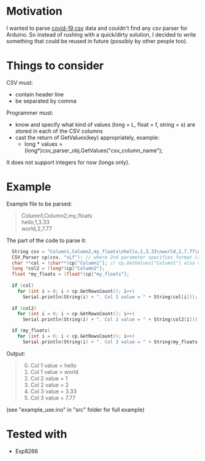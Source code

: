 # Motivation
I wanted to parse [covid-19 csv](https://github.com/tomwhite/covid-19-uk-data) data and couldn't find any csv parser for Arduino. So instead of rushing with a quick/dirty solution, I decided to write something that could be reused in future (possibly by other people too).  

# Things to consider  
CSV must:  
* contain header line
* be separated by comma

Programmer must:  
* know and specify what kind of values (long = L, float = f, string = s) are stored in each of the CSV columns
* cast the return of GetValues(key) appropriately, example:
    * long * values = (long*)csv_parser_obj.GetValues("csv_column_name");
		 
It does not support integers for now (longs only).  		 
		  
# Example
Example file to be parsed:     
> Column1,Column2,my_floats  
> hello,1,3.33  
> world,2,7.77   

The part of the code to parse it:  

```cpp
  String csv = "Column1,Column2,my_floats\nhello,1,3.33\nworld,2,7.77\n";
  CSV_Parser cp(csv, "sLf"); // where 2nd parameter specifies format (s = string, L = long, f = float), I prefer using long because in Arduino one "int" has only 16 bits
  char **col = (char**)cp["Column1"]; // cp.GetValues("Column1") also could be used
  long *col2 = (long*)cp["Column2"];
  float *my_floats = (float*)cp["my_floats"];
  
  if (col) 
    for (int i = 0; i < cp.GetRowsCount(); i++) 
      Serial.println(String(i) + ". Col 1 value = " + String(col[i]));
  
  if (col2)
    for (int i = 0; i < cp.GetRowsCount(); i++)
      Serial.println(String(i) + ". Col 2 value = " + String(col2[i]));  

  if (my_floats)
    for (int i = 0; i < cp.GetRowsCount(); i++)
      Serial.println(String(i) + ". Col 3 value = " + String(my_floats[i]));
```

Output:  
> 0. Col 1 value = hello  
> 1. Col 1 value = world  
> 0. Col 2 value = 1  
> 1. Col 2 value = 2  
> 0. Col 3 value = 3.33  
> 1. Col 3 value = 7.77  


(see "example_use.ino" in "src" folder for full example)  

# Tested with 
- Esp8266  
